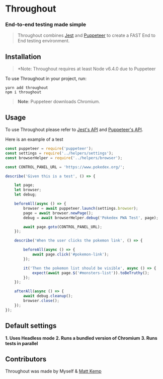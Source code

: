 # Throughout

### End-to-end testing made simple

> Throughout combines [Jest](https://facebook.github.io/jest/) and [Puppeteer](https://github.com/GoogleChrome/puppeteer) to create a FAST End to End testing environment.

## Installation

> *Note: Throughout requires at least Node v6.4.0 due to Puppeteer

To use Throughout in your project, run:
```
yarn add throughout
npm i throughout
```

> **Note**: Puppeteer downloads Chromium.

## Usage

To use Throughout please refer to [Jest's API](https://facebook.github.io/jest/docs/en/api.html) and [Puppeteer's API](https://github.com/GoogleChrome/puppeteer/blob/master/docs/api.md#).

Here is an example of a test

```js
const puppeteer = require('puppeteer');
const settings = require('../helpers/settings');
const browserHelper = require('../helpers/browser');

const CONTROL_PANEL_URL = 'https://www.pokedex.org/';

describe('Given this is a test', () => {

    let page;
    let browser;
    let debug;

    beforeAll(async () => {
        browser = await puppeteer.launch(settings.browser);
        page = await browser.newPage();
        debug = await browserHelper.debug('Pokedex PWA Test', page);

        await page.goto(CONTROL_PANEL_URL);
    });

    describe('When the user clicks the pokemon link', () => {

        beforeAll(async () => {
            await page.click('#pokemon-link');
        });

        it('Then the pokemon list should be visible', async () => {
            expect(await page.$('#monsters-list')).toBeTruthy();
        });
    });

    afterAll(async () => {
        await debug.cleanup();
        browser.close();
    });
});
```

## Default settings

**1. Uses Headless mode**
**2. Runs a bundled version of Chromium**
**3. Runs tests in parallel**

## Contributors

Throughout was made by Myself & [Matt Kemp](https://github.com/techmatt101)
